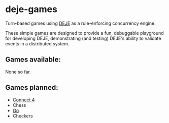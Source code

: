 deje-games
==========

Turn-based games using [DEJE][deje] as a rule-enforcing concurrency engine.

These simple games are designed to provide a fun, debuggable playground for developing DEJE, demonstrating (and testing) DEJE's ability to validate events in a distributed system.

## Games available:

None so far.

## Games planned:

 * [Connect 4](https://en.wikipedia.org/wiki/Connect_4)
 * Chess
 * [Go](https://en.wikipedia.org/wiki/Go_\(game\))
 * Checkers

[deje]: https://github.com/campadrenalin/python-libdeje

